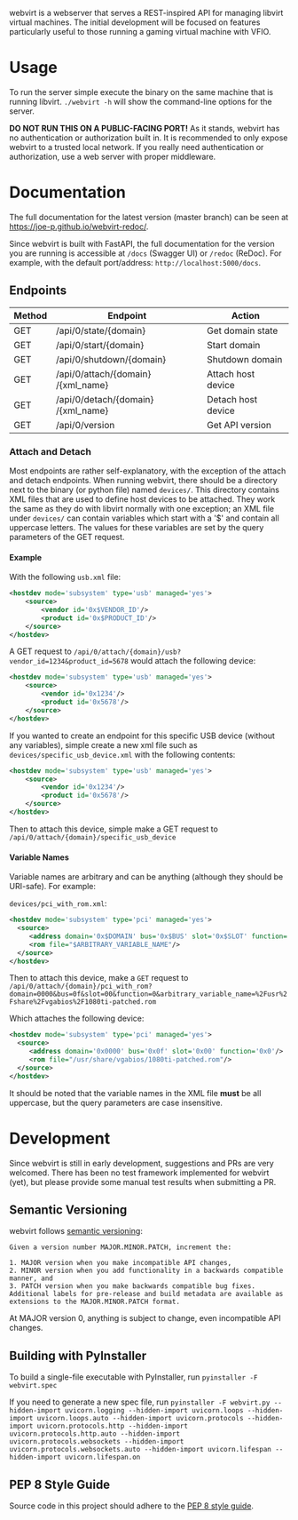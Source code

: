 webvirt is a webserver that serves a REST-inspired API for managing libvirt virtual machines. The initial development will be focused on features particularly useful to those running a gaming virtual machine with VFIO. 

# Usage
To run the server simple execute the binary on the same machine that is running libvirt. `./webvirt -h` will show the command-line options for the server.

**DO NOT RUN THIS ON A PUBLIC-FACING PORT!** As it stands, webvirt has no authentication or authorization built in. It is recommended to only expose webvirt to a trusted local network. If you really need authentication or authorization, use a web server with proper middleware. 

# Documentation
The full documentation for the latest version (master branch) can be seen at https://joe-p.github.io/webvirt-redoc/.

Since webvirt is built with FastAPI, the full documentation for the version you are running is accessible at `/docs` (Swagger UI) or `/redoc` (ReDoc). For example, with the default port/address: `http://localhost:5000/docs`.

## Endpoints

Method | Endpoint | Action
--- | --- | ---
GET | /api​/0​/state​/{domain} | Get domain state
GET | /api​/0​/start​/{domain} | Start domain
GET | ​/api​/0​/shutdown​/{domain} | Shutdown domain
GET | /api​/0​/attach​/{domain}​/{xml_name} | Attach host device
GET | /api​/0​/detach​/{domain}​/{xml_name} | Detach host device
GET | /api​/0​/version | Get API version

### Attach and Detach

Most endpoints are rather self-explanatory, with the exception of the attach and detach endpoints. When running webvirt, there should be a directory next to the binary (or python file) named `devices/`. This directory contains XML files that are used to define host devices to be attached. They work the same as they do with libvirt normally with one exception; an XML file under `devices/` can contain variables which start with a '$' and contain all uppercase letters. The values for these variables are set by the query parameters of the GET request.

#### Example
With the following `usb.xml` file:
```xml
<hostdev mode='subsystem' type='usb' managed='yes'>
    <source>
        <vendor id='0x$VENDOR_ID'/>
        <product id='0x$PRODUCT_ID'/>
    </source>
</hostdev>
```

A GET request to `/api/0/attach/{domain}/usb?vendor_id=1234&product_id=5678` would attach the following device:

```xml
<hostdev mode='subsystem' type='usb' managed='yes'>
    <source>
        <vendor id='0x1234'/>
        <product id='0x5678'/>
    </source>
</hostdev>
```

If you wanted to create an endpoint for this specific USB device (without any variables), simple create a new xml file such as `devices/specific_usb_device.xml` with the following contents:

```xml
<hostdev mode='subsystem' type='usb' managed='yes'>
    <source>
        <vendor id='0x1234'/>
        <product id='0x5678'/>
    </source>
</hostdev>
```

Then to attach this device, simple make a GET request to `/api/0/attach/{domain}/specific_usb_device`


#### Variable Names 

Variable names are arbitrary and can be anything (although they should be URI-safe). For example:

`devices/pci_with_rom.xml`:
```xml
<hostdev mode='subsystem' type='pci' managed='yes'>
  <source>
     <address domain='0x$DOMAIN' bus='0x$BUS' slot='0x$SLOT' function='0x$FUNCTION'/>
     <rom file="$ARBITRARY_VARIABLE_NAME"/>
  </source>
</hostdev>
```

Then to attach this device, make a `GET` request to `/api/0/attach/{domain}/pci_with_rom?domain=0000&bus=0f&slot=00&function=0&arbitrary_variable_name=%2Fusr%2Fshare%2Fvgabios%2F1080ti-patched.rom`

Which attaches the following device:
```xml
<hostdev mode='subsystem' type='pci' managed='yes'>
  <source>
     <address domain='0x0000' bus='0x0f' slot='0x00' function='0x0'/>
     <rom file="/usr/share/vgabios/1080ti-patched.rom"/>
  </source>
</hostdev>
```

It should be noted that the variable names in the XML file **must** be all uppercase, but the query parameters are case insensitive.


# Development

Since webvirt is still in early development, suggestions and PRs are very welcomed. There has been no test framework implemented for webvirt (yet), but please provide some manual test results when submitting a PR. 

## Semantic Versioning

webvirt follows [semantic versioning](https://semver.org/):

```
Given a version number MAJOR.MINOR.PATCH, increment the:

1. MAJOR version when you make incompatible API changes,
2. MINOR version when you add functionality in a backwards compatible manner, and
3. PATCH version when you make backwards compatible bug fixes.
Additional labels for pre-release and build metadata are available as extensions to the MAJOR.MINOR.PATCH format.
```

At MAJOR version 0, anything is subject to change, even incompatible API changes.


## Building with PyInstaller

To build a single-file executable with PyInstaller, run `pyinstaller -F webvirt.spec`

If you need to generate a new spec file, run `pyinstaller -F webvirt.py --hidden-import uvicorn.logging --hidden-import uvicorn.loops --hidden-import uvicorn.loops.auto --hidden-import uvicorn.protocols --hidden-import uvicorn.protocols.http --hidden-import uvicorn.protocols.http.auto --hidden-import uvicorn.protocols.websockets --hidden-import uvicorn.protocols.websockets.auto --hidden-import uvicorn.lifespan --hidden-import uvicorn.lifespan.on`

## PEP 8 Style Guide

Source code in this project should adhere to the [PEP 8 style guide](https://www.python.org/dev/peps/pep-0008/).
